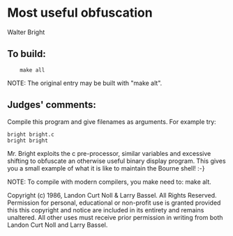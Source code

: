 # Most useful obfuscation 

Walter Bright

## To build:

        make all

NOTE: The original entry may be built with "make alt".

## Judges' comments:

Compile this program and give filenames as arguments.  For example try:

	bright bright.c
	bright bright

Mr. Bright exploits the c pre-processor, similar variables and
excessive shifting to obfuscate an otherwise useful binary display
program.  This gives you a small example of what it is like to
maintain the Bourne shell! :-}

NOTE: To compile with modern compilers, you make need to: make alt.

Copyright (c) 1986, Landon Curt Noll & Larry Bassel.
All Rights Reserved.  Permission for personal, educational or non-profit use is
granted provided this this copyright and notice are included in its entirety
and remains unaltered.  All other uses must receive prior permission in writing
from both Landon Curt Noll and Larry Bassel.
